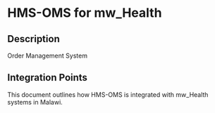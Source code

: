 # HMS-OMS for mw_Health

## Description

Order Management System

## Integration Points

This document outlines how HMS-OMS is integrated with mw_Health systems in Malawi.
